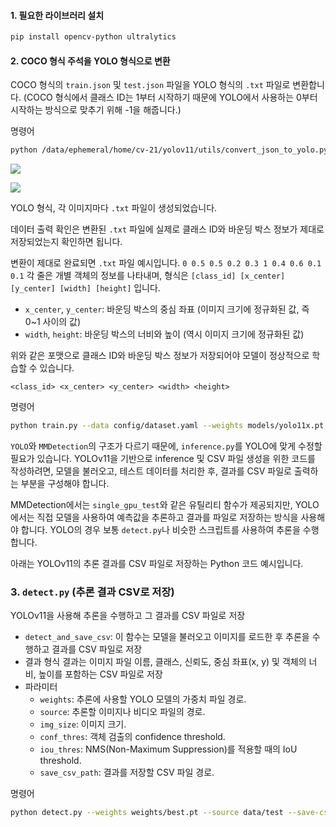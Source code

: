 #### 1. 필요한 라이브러리 설치
```bash
pip install opencv-python ultralytics
```


#### 2. COCO 형식 주석을 YOLO 형식으로 변환
COCO 형식의 `train.json` 및 `test.json` 파일을 YOLO 형식의 `.txt` 파일로 변환합니다.
(COCO 형식에서 클래스 ID는 1부터 시작하기 때문에 YOLO에서 사용하는 0부터 시작하는 방식으로 맞추기 위해 -1을 해줍니다.)

명령어
```bash
python /data/ephemeral/home/cv-21/yolov11/utils/convert_json_to_yolo.py
```

![](https://i.imgur.com/pjlwy87.png)

![](https://i.imgur.com/bsMaaPI.png)


YOLO 형식, 각 이미지마다 `.txt` 파일이 생성되었습니다.

데이터 출력 확인은 변환된 `.txt` 파일에 실제로 클래스 ID와 바운딩 박스 정보가 제대로 저장되었는지 확인하면 됩니다.

변환이 제대로 완료되면 `.txt` 파일 예시입니다. `0 0.5 0.5 0.2 0.3 1 0.4 0.6 0.1 0.1`
각 줄은 개별 객체의 정보를 나타내며, 형식은 `[class_id] [x_center] [y_center] [width] [height]` 입니다.
- `x_center`, `y_center`: 바운딩 박스의 중심 좌표 (이미지 크기에 정규화된 값, 즉 0~1 사이의 값)
- `width`, `height`: 바운딩 박스의 너비와 높이 (역시 이미지 크기에 정규화된 값)

위와 같은 포맷으로 클래스 ID와 바운딩 박스 정보가 저장되어야 모델이 정상적으로 학습할 수 있습니다.

`<class_id> <x_center> <y_center> <width> <height>`

명령어
```bash
python train.py --data config/dataset.yaml --weights models/yolo11x.pt --epochs 50 --img-size 512 --batch-size 16
```
`YOLO`와 `MMDetection`의 구조가 다르기 때문에, `inference.py`를 YOLO에 맞게 수정할 필요가 있습니다. YOLOv11을 기반으로 inference 및 CSV 파일 생성을 위한 코드를 작성하려면, 모델을 불러오고, 테스트 데이터를 처리한 후, 결과를 CSV 파일로 출력하는 부분을 구성해야 합니다.

MMDetection에서는 `single_gpu_test`와 같은 유틸리티 함수가 제공되지만, YOLO에서는 직접 모델을 사용하여 예측값을 추론하고 결과를 파일로 저장하는 방식을 사용해야 합니다. YOLO의 경우 보통 `detect.py`나 비슷한 스크립트를 사용하여 추론을 수행합니다.

아래는 YOLOv11의 추론 결과를 CSV 파일로 저장하는 Python 코드 예시입니다.

### 3. `detect.py` (추론 결과 CSV로 저장)
YOLOv11을 사용해 추론을 수행하고 그 결과를 CSV 파일로 저장

- `detect_and_save_csv`: 이 함수는 모델을 불러오고 이미지를 로드한 후 추론을 수행하고 결과를 CSV 파일로 저장
- 결과 형식 결과는 이미지 파일 이름, 클래스, 신뢰도, 중심 좌표(x, y) 및 객체의 너비, 높이를 포함하는 CSV 파일로 저장
- 파라미터
    - `weights`: 추론에 사용할 YOLO 모델의 가중치 파일 경로.
    - `source`: 추론할 이미지나 비디오 파일의 경로.
    - `img_size`: 이미지 크기.
    - `conf_thres`: 객체 검출의 confidence threshold.
    - `iou_thres`: NMS(Non-Maximum Suppression)를 적용할 때의 IoU threshold.
    - `save_csv_path`: 결과를 저장할 CSV 파일 경로.

명령어
```bash
python detect.py --weights weights/best.pt --source data/test --save-csv-path output.csv
```